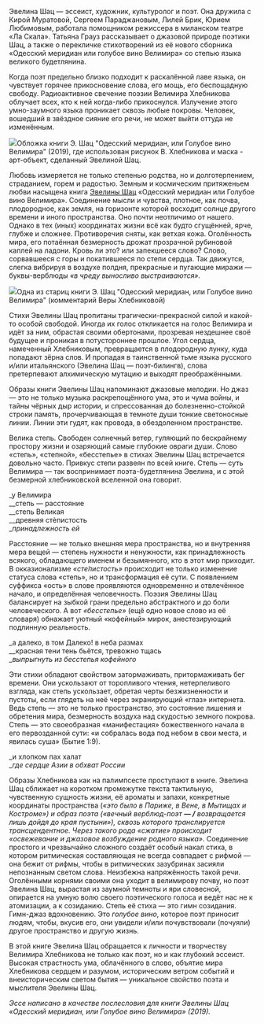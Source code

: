 Эвелина Шац — эссеист, художник, культуролог и поэт. Она дружила с Кирой Муратовой, Сергеем Параджановым, Лилей Брик, Юрием Любимовым, работала помощником режиссера в миланском театре «Ла Скала». Татьяна Грауз рассказывает о джазовой природе поэтики Шац, а также о перекличке стихотворений из её нового сборника «Одесский меридиан или голубое вино Велимира» со степью языка великого будетлянина.

Когда поэт предельно близко подходит к раскалённой лаве языка, он чувствует горячее прикосновение слова, его мощь, его беспощадную свободу. Радиоактивное свечение поэзии Велимира Хлебникова облучает всех, кто к ней когда-либо прикоснулся. Излучение этого умно-заумного языка проникает сквозь любые покровы. Человек, вошедший в звёздное сияние его речи, не может выйти оттуда не изменённым.  


![](https://assets.discours.io/unsafe/900x/production/image/8989f480-11d4-11ea-903e-13827c7dfca6.jpg)Обложка книги Э. Шац "Одесский меридиан, или Голубое вино Велимира" (2019), где использован рисунок В. Хлебникова и маска - арт-объект, сделанный Эвелиной Шац.

Любовь измеряется не только степенью родства, но и долготерпением, страданием, горем и радостью. Земным и космическим притяженьем любви насыщена книга [Эвелины Шац](https://www.mgpu.ru/evelina-shats-mezhdu-milanom-i-moskvoj/) «Одесский меридиан или Голубое вино Велимира». Соединение мысли и чувства, плотное, как почва, плодородное, как земля, на горизонте которой восходит солнце другого времени и иного пространства. Оно почти неотличимо от нашего. Однако в тех (иных) координатах жизни всё как будто сгущённей, ярче, глубже и сложнее. Противоречия сняты, как ветхая кожа. Оголённость мира, его потаённая безмерность дрожат прозрачной рубиновой каплей на ладони. Кровь ли это? или запекшееся слово? Слово, сорвавшееся с горы и покатившееся по степи сердца. Так движутся, слегка вибрируя в воздухе полдня, прекрасные и пугающие миражи — буквы-верблюды _«в чреду выносливо выстраиваются»._

![](https://assets.discours.io/unsafe/900x/production/image/544553f0-11d4-11ea-903e-13827c7dfca6.jpg)Одна из стариц книги Э. Шац "Одесский меридиан, или Голубое вино Велимира" (комментарий Веры Хлебниковой)

Стихи Эвелины Шац пропитаны трагически-прекрасной силой и какой-то особой свободой. Иногда их голос откликается на голос Велимира и идёт за ним, обрастая своими обертонами, прозревая нездешнее своё будущее и проникая в потустороннее прошлое. Угол сердца, намеченный Хлебниковым, превращается в плодородную лунку, куда попадают зёрна слов. И пропадая в таинственной тьме языка русского и/или итальянского (Эвелина Шац — поэт-билингв), слова претерпевают алхимическую мутацию и выходят преображёнными. 

Образы книги Эвелины Шац напоминают джазовые мелодии. Но джаз — это не только музыка раскрепощённого ума, это и чума войны, и тайны чёрных дыр истории, и спрессованная до болезненно-стойкой строки память, прочерчивающая в темноте души тонкие светоносные линии. Линии эти гудят, как провода, в обездоленном пространстве. 

Велика степь. Свободен солнечный ветер, гуляющий по бескрайнему простору жизни и озаряющий самые глубокие овраги души. Слово «степь», «степной», «бесстепье» в стихах Эвелины Шац встречается довольно часто. Привкус степи развеян по всей книге. Степь — суть Велимира — так воспринимает поэта-будетлянина Эвелина, и с этой безмерной хлебниковской вселенной она говорит.

_у Велимира  
__степь — расстояние  
__степь Великая  
__древняя стèпистость  
__принадлежность ей_

Расстояние — не только внешняя мера пространства, но и внутренняя мера вещей — степень нужности и ненужности, как принадлежность всякого, обладающего именем и безымянного, кто в этот мир приходит. В окказионализме _«сте́пистость»_ происходит не только изменение статуса слова «степь», но и трансформация её сути. С появлением суффикса «ость» в слове проявляются одновременно и отвлечённое начало, и определённая человечность. Поэзия Эвелины Шац балансирует на зыбкой грани предельно абстрактного и до боли человеческого. А вот _«бесстепье»_ (ещё одно новое слово из её словаря) обнажает уютный «кофейный» мирок, анестезирующий подлинную реальность.

_а далеко, в том Далеко! в неба размах  
__красная тени тень бьётся, тревожно тщась  
__выпрыгнуть из бесстепья кофейного_

Эти стихи обладают свойством затормаживать, притормаживать бег времени. Они ускользают от торопливого чтения, нетерпеливого взгляда, как степь ускользает, обретая черты безжизненности и пустоты, если глядеть на неё через экранирующий «глаз» интернета. Ведь степь — это не только пространство, это состояние лишения и обретения мира, безмерность воздуха над скудостью земного покрова. Степь — это своеобразная «манифестация» божественного начала в его первозданной сути: «и собралась вода под небом в свои места, и явилась суша» (Бытие 1:9).

_и хлопком пах халат  
__где сердце Азии в обхват России_

Образы Хлебникова как на палимпсесте проступают в книге. Эвелина Шац сближает на коротком промежутке текста тактильную, чувственную сущность жизни, её ароматы и запахи, конкретные координаты пространства (_«__это было в Париже, в Вене, в Мытищах и Костроме»)_ и образ поэта («_вечный верблюд-поэт __— /__ возвращается лишь дойдя до края пустыни»)_, сквозь которого транслируется трансцендентное. Через такого рода «сжатие» происходит_ «освежевание и джазовое возбуждение родного языка»_. Соединение простого и чрезвычайно сложного создаёт особый накал стиха, в котором ритмическая составляющая не всегда совпадает с рифмой — она бежит от рифмы, чтобы в ритмических зазубринах засияли непознанным светом слова. Неизбежна напряжённость такой речи. Оголёнными корнями своими она уходит в велимирову почву, но поэт Эвелина Шац, вырастая из заумной темноты и яри словесной, опирается на умную волю своего поэтического голоса и ведёт нас не к атомизации, а к созиданию. Степь её стиха — это гимн созидания. Гимн-джаз вдохновению. Это _голубое вино_, которое поэт приносит людям, чтобы, вкусив его, они увидели и/или почувствовали (почуяли) другое пространство и другую жизнь.

В этой книге Эвелина Шац обращается к личности и творчеству Велимира Хлебникова не только как поэт, но и как глубокий эссеист. Высокая страстность ума, облачённого в слово, объятие мира Хлебникова сердцем и разумом, историческим ветром событий и внеисторическим светом бытия — уникальное свойство поэта и мыслителя Эвелины Шац.

_Эссе написано в качестве послесловия для книги Эвелины Шац «Одесский меридиан, или Голубое вино Велимира» (2019)._
